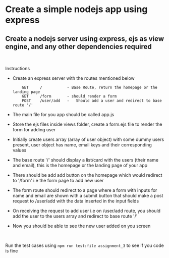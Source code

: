 # Create a simple nodejs app using express

## Create a nodejs server using express, ejs as view engine, and any other dependencies required

<br />

Instructions
* Create an express server with the routes mentioned below
    ```
        GET     /           - Base Route, return the homepage or the landing page
        GET     /form       - should render a form       
        POST    /user/add   -   Should add a user and redirect to base route '/'
    ```

* The main file for you app should be called app.js
* Store the ejs files inside views folder, create a form.ejs file to render the form for adding user
* Initially create users array (array of user object) with some dummy users present, user object has name, email keys and their corresponding values
* The base route '/' should display a list/card with the users (their name and email), this is the homepage or the landing page of your app
* There should be add add button on the homepage which would redirect to '/form' i.e the form page to add new user
* The form route should redirect to a page where a form with inputs for name and email are shown with a submit button that should make a post request to /user/add with the data inserted in the input fields
* On receiving the request to add user i.e on /user/add route, you should add the user to the users array and redirect to base route '/'
* Now you should be able to see the new user added on you screen

<br/>

Run the test cases using ```npm run test:file assignment_3``` to see if you code is fine